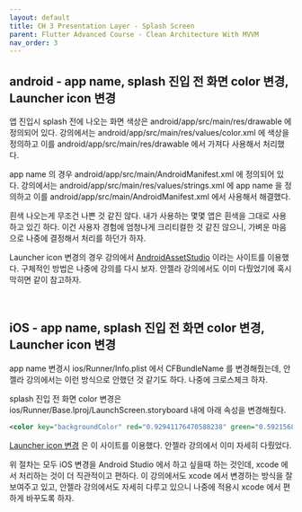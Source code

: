 ```yaml
---
layout: default
title: CH 3 Presentation Layer - Splash Screen
parent: Flutter Advanced Course - Clean Architecture With MVVM
nav_order: 3
---
```


## android - app name, splash 진입 전 화면 color 변경, Launcher icon 변경
앱 진입시 splash 전에 나오는 화면 색상은 android/app/src/main/res/drawable 에 정의되어 있다. 강의에서는 android/app/src/main/res/values/color.xml 에 색상을 정의하고
이를 android/app/src/main/res/drawable 에서 가져다 사용해서 처리했다.

app name 의 경우 android/app/src/main/AndroidManifest.xml 에 정의되어 있다. 강의에서는 android/app/src/main/res/values/strings.xml 에 app name 을 정의하고
이를 android/app/src/main/AndroidManifest.xml 에서 사용해서 해결했다.

흰색 나오는게 무조건 나쁜 것 같진 않다. 내가 사용하는 몇몇 앱은 흰색을 그대로 사용하고 있긴 하다. 이건 사용자 경험에 엄청나게 크리티컬한 것 같진 않으니,
가벼운 마음으로 나중에 결정해서 처리를 하던가 하자.

Launcher icon 변경의 경우 강의에서 [AndroidAssetStudio](https://romannurik.github.io/AndroidAssetStudio/) 이라는 사이트를 이용했다.
구체적인 방법은 나중에 강의를 다시 보자. 안젤라 강의에서도 이미 다뤘었기에 혹시 막히면 같이 참고하자.

<br>

## iOS - app name, splash 진입 전 화면 color 변경, Launcher icon 변경
app name 변경시 ios/Runner/Info.plist 에서 CFBundleName 를 변경해줬는데, 안젤라 강의에서는 이런 방식으로 안했던 것 같기도 하다. 나중에 크로스체크 하자.

splash 진입 전 화면 color 변경은 ios/Runner/Base.lproj/LaunchScreen.storyboard 내에 아래 속성을 변경해줬다.
```xml
<color key="backgroundColor" red="0.92941176470588238" green="0.59215686274509804" blue="0.15686274509803921" alpha="1" colorSpace="custom" customColorSpace="sRGB"/>
```

[Launcher icon 변경](https://www.appicon.co/) 은 이 사이트를 이용했다. 안젤라 강의에서 이미 자세히 다뤘었다.

위 절차는 모두 iOS 변경을 Android Studio 에서 하고 싶을때 하는 것인데, xcode 에서 처리하는 것이 더 직관적이고 편하다.
이 강의에서도 xcode 에서 변경하는 방식을 잘 보여주고 있고, 안젤라 강의에서도 자세히 다루고 있으니 나중에 적용시 xcode 에서 편하게 바꾸도록 하자.
